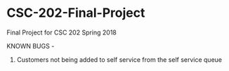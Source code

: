 # CSC-202-Final-Project
Final Project for CSC 202 Spring 2018

KNOWN BUGS - 
  1. Customers not being added to self service from the self service queue
